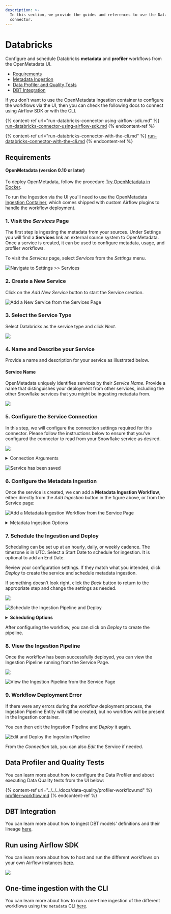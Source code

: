 ```yaml
---
description: >-
  In this section, we provide the guides and references to use the Databricks
  connector.
---
```


# Databricks

Configure and schedule Databricks **metadata** and **profiler** workflows from the OpenMetadata UI.

* [Requirements](./#requirements)
* [Metadata Ingestion](./#metadata-ingestion)
* [Data Profiler and Quality Tests](./#data-profiler-and-quality-tests)
* [DBT Integration](./#dbt-integration)

If you don't want to use the OpenMetadata Ingestion container to configure the workflows via the UI, then you can check the following docs to connect using Airflow SDK or with the CLI.

{% content-ref url="run-databricks-connector-using-airflow-sdk.md" %}
[run-databricks-connector-using-airflow-sdk.md](run-databricks-connector-using-airflow-sdk.md)
{% endcontent-ref %}

{% content-ref url="run-databricks-connector-with-the-cli.md" %}
[run-databricks-connector-with-the-cli.md](run-databricks-connector-with-the-cli.md)
{% endcontent-ref %}

## Requirements

#### **OpenMetadata (version 0.10 or later)**

To deploy OpenMetadata, follow the procedure [Try OpenMetadata in Docker](../../../overview/run-openmetadata.md).

To run the Ingestion via the UI you'll need to use the OpenMetadata [Ingestion Container](https://hub.docker.com/r/openmetadata/ingestion), which comes shipped with custom Airflow plugins to handle the workflow deployment.

### 1. Visit the _Services_ Page

The first step is ingesting the metadata from your sources. Under Settings you will find a **Services** link an external source system to OpenMetadata. Once a service is created, it can be used to configure metadata, usage, and profiler workflows.

To visit the _Services_ page, select _Services_ from the _Settings_ menu.

![Navigate to Settings >> Services](<../../../docs/.gitbook/assets/image (4) (1) (2).png>)

### 2. Create a New Service

Click on the _Add New Service_ button to start the Service creation.

![Add a New Service from the Services Page](<../../../docs/.gitbook/assets/image (44) (2).png>)

### 3. Select the Service Type

Select Databricks as the service type and click _Next._

![](<../../../.gitbook/assets/image (6).png>)

### 4. Name and Describe your Service <a href="#4.-name-and-describe-your-service" id="4.-name-and-describe-your-service"></a>

Provide a name and description for your service as illustrated below.

#### Service Name <a href="#service-name" id="service-name"></a>

OpenMetadata uniquely identifies services by their _Service Name_. Provide a name that distinguishes your deployment from other services, including the other Snowflake services that you might be ingesting metadata from.

![](<../../../.gitbook/assets/image (6) (1).png>)

### 5. Configure the Service Connection <a href="#5.-configure-the-service-connection" id="5.-configure-the-service-connection"></a>

In this step, we will configure the connection settings required for this connector. Please follow the instructions below to ensure that you've configured the connector to read from your Snowflake service as desired.

![](<../../../.gitbook/assets/image (4) (1).png>)

<details>

<summary>Connection Arguments</summary>

**Username**

Enter the username of your Hive user in the _Username_ field. The specified user should be authorized to read all databases you want to include in the metadata ingestion workflow.

**Password**

Enter the password for your Hive user in the _Password_ field.

**Host and Port**

Enter the fully qualified hostname and port number for your Hive deployment in the _Host and Port_ field.

**Http Path**

Enter the http path of Databricks cluster.

**Database (optional)**

If you want to limit metadata ingestion to a single database, enter the name of this database in the Database field. If no value is entered for this field, the connector will ingest metadata from all databases that the specified user is authorized to read.

**Connection Options (Optional)**

Enter the details for any additional connection options that can be sent to Snowflake during the connection. These details must be added as Key-Value pairs.

**Connection Arguments (Optional)**

Enter the details for any additional connection arguments such as security or protocol configs that can be sent to Snowflake during the connection. These details must be added as Key-Value pairs.

To specify the LDAP Authentication, add the Key-Value pair: `auth` & `LDAP`.

</details>

![Service has been saved](<../../../.gitbook/assets/image (44).png>)

### 6. Configure the Metadata Ingestion <a href="#6.-configure-the-metadata-ingestion" id="6.-configure-the-metadata-ingestion"></a>

Once the service is created, we can add a **Metadata Ingestion Workflow**, either directly from the _Add Ingestion_ button in the figure above, or from the Service page:

![Add a Metadata Ingestion Workflow from the Service Page](<../../../.gitbook/assets/image (7) (1).png>)

<details>

<summary>Metadata Ingestion Options</summary>

**Include (Table Filter Pattern)**

Use to table filter patterns to control whether or not to include tables as part of metadata ingestion and data profiling.

Explicitly include tables by adding a list of comma-separated regular expressions to the _Include_ field. OpenMetadata will include all tables with names matching one or more of the supplied regular expressions. All other tables will be excluded. See the figure above for an example.

**Exclude (Table Filter Pattern)**

Explicitly exclude tables by adding a list of comma-separated regular expressions to the _Exclude_ field. OpenMetadata will exclude all tables with names matching one or more of the supplied regular expressions. All other tables will be included. See the figure above for an example.

**Include (Schema Filter Pattern)**

Use to schema filter patterns to control whether or not to include schemas as part of metadata ingestion and data profiling.

Explicitly include schemas by adding a list of comma-separated regular expressions to the _Include_ field. OpenMetadata will include all schemas with names matching one or more of the supplied regular expressions. All other schemas will be excluded.

**Exclude (Schema Filter Pattern)**

Explicitly exclude schemas by adding a list of comma-separated regular expressions to the _Exclude_ field. OpenMetadata will exclude all schemas with names matching one or more of the supplied regular expressions. All other schemas will be included.

**Include views (toggle)**

Set the _Include views_ toggle to the on position to control whether or not to include views as part of metadata ingestion and data profiling.

Explicitly include views by adding the following key-value pair in the `source.config` field of your configuration file.

**Enable data profiler (toggle)**

The data profiler ingests usage information for tables. This enables you to assess the frequency of use, reliability, and other details.

When enabled, the data profiler will run as part of metadata ingestion. Running the data profiler increases the amount of time it takes for metadata ingestion but provides the benefits mentioned above.

Set the _Enable data profiler_ toggle to the on position to enable the data profiler.

**Ingest sample data (toggle)**

Set the _Ingest sample data_ toggle to the on position to control whether or not to generate sample data to include in table views in the OpenMetadata user interface.

</details>

### 7. Schedule the Ingestion and Deploy

Scheduling can be set up at an hourly, daily, or weekly cadence. The timezone is in UTC. Select a Start Date to schedule for ingestion. It is optional to add an End Date.

Review your configuration settings. If they match what you intended, click _Deploy_ to create the service and schedule metadata ingestion.

If something doesn't look right, click the _Back_ button to return to the appropriate step and change the settings as needed.

![](../../../.gitbook/assets/sample-data.png)

![Schedule the Ingestion Pipeline and Deploy](<../../../docs/.gitbook/assets/image (21) (1).png>)

<details>

<summary><strong>Scheduling Options</strong></summary>

**Every**

Use the _Every_ drop down menu to select the interval at which you want to ingest metadata. Your options are as follows:

* _Hour_: Ingest metadata once per hour
* _Day_: Ingest metadata once per day
* _Week_: Ingest metadata once per week

**Day**

The _Day_ selector is only active when ingesting metadata once per week. Use the _Day_ selector to set the day of the week on which to ingest metadata.

**Minute**

The _Minute_ dropdown is only active when ingesting metadata once per hour. Use the _Minute_ drop down menu to select the minute of the hour at which to begin ingesting metadata.

**Time**

The _Time_ drop down menus are active when ingesting metadata either once per day or once per week. Use the time drop downs to select the time of day at which to begin ingesting metadata.

**Start date (UTC)**

Use the _Start date_ selector to choose the date at which to begin ingesting metadata according to the defined schedule.

**End date (UTC)**

Use the _End date_ selector to choose the date at which to stop ingesting metadata according to the defined schedule. If no end date is set, metadata ingestion will continue according to the defined schedule indefinitely.

</details>

After configuring the workflow, you can click on _Deploy_ to create the pipeline.

### 8. View the Ingestion Pipeline <a href="#8.-view-the-ingestion-pipeline" id="8.-view-the-ingestion-pipeline"></a>

Once the workflow has been successfully deployed, you can view the Ingestion Pipeline running from the Service Page.

![](<../../../.gitbook/assets/dbt (1).png>)

![View the Ingestion Pipeline from the Service Page](<../../../.gitbook/assets/image (8) (1).png>)

### 9. Workflow Deployment Error <a href="#8.-view-the-ingestion-pipeline" id="8.-view-the-ingestion-pipeline"></a>

If there were any errors during the workflow deployment process, the Ingestion Pipeline Entity will still be created, but no workflow will be present in the Ingestion container.

You can then edit the Ingestion Pipeline and _Deploy_ it again.

![Edit and Deploy the Ingestion Pipeline](<../../../docs/.gitbook/assets/image (32) (2) (1).png>)

From the _Connection_ tab, you can also _Edit_ the Service if needed.

## Data Profiler and Quality Tests

You can learn more about how to configure the Data Profiler and about executing Data Quality tests from the UI below:

{% content-ref url="../../../docs/data-quality/profiler-workflow.md" %}
[profiler-workflow.md](../../../docs/data-quality/profiler-workflow.md)
{% endcontent-ref %}

## DBT Integration

You can learn more about how to ingest DBT models' definitions and their lineage [here](../../../data-lineage/dbt-integration/).

## Run using Airflow SDK

You can learn more about how to host and run the different workflows on your own Airflow instances [here](../../../docs/integrations/connectors/hive/run-hive-connector-using-airflow-sdk.md).

![](<../../../.gitbook/assets/explore (1) (2).png>)

## One-time ingestion with the CLI

You can learn more about how to run a one-time ingestion of the different workflows using the `metadata` CLI [here](../../../docs/integrations/connectors/hive/run-hive-connector-with-the-cli.md).
